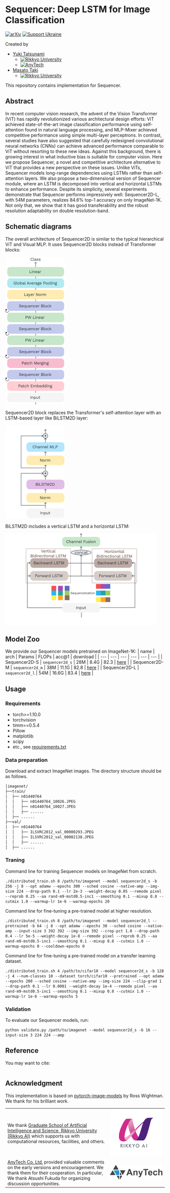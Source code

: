 **Sequencer**: Deep LSTM for Image Classification
========

[![arXiv](https://img.shields.io/badge/arXiv-xxxx.xxxxx-b31b1b.svg?style=plastic)](https://arxiv.org/abs/xxxx.xxxxx)
[![Support Ukraine](https://img.shields.io/badge/Support-Ukraine-FFD500?style=plastic&labelColor=005BBB)](https://opensource.fb.com/support-ukraine)

Created by
* [Yuki Tatsunami](https://sites.google.com/view/yuki-tatsunami) 
  * [![Rikkyo University](https://img.shields.io/badge/Rikkyo-University-FFFFFF?style=plastic&labelColor=582780)](https://www.rikkyo.ac.jp)
  * [![AnyTech](https://img.shields.io/badge/AnyTech-Co.%20Ltd.-18C4AA?style=plastic&labelColor=254BB1)](https://anytech.co.jp/)
* [Masato Taki](https://scholar.google.com/citations?hl=en&user=3nMhvfgAAAAJ)
  * [![Rikkyo University](https://img.shields.io/badge/Rikkyo-University-FFFFFF?style=plastic&labelColor=582780)](https://www.rikkyo.ac.jp)

This repository contains implementation for Sequencer.

## Abstract

In recent computer vision research, the advent of the Vision Transformer (ViT) has rapidly revolutionized various architectural design efforts: ViT achieved state-of-the-art image classification performance using self-attention found in natural language processing, and MLP-Mixer achieved competitive performance using simple multi-layer perceptrons. In contrast, several studies have also suggested that carefully redesigned convolutional neural networks (CNNs) can achieve advanced performance comparable to ViT without resorting to these new ideas. Against this background, there is growing interest in what inductive bias is suitable for computer vision. Here we propose Sequencer, a novel and competitive architecture alternative to ViT that provides a new perspective on these issues. Unlike ViTs, Sequencer models long-range dependencies using LSTMs rather than self-attention layers. We also propose a two-dimensional version of Sequencer module, where an LSTM is decomposed into vertical and horizontal LSTMs to enhance performance. Despite its simplicity, several experiments demonstrate that Sequencer performs impressively well: Sequencer2D-L, with 54M parameters, realizes 84.6\% top-1 accuracy on only ImageNet-1K. Not only that, we show that it has good transferability and the robust resolution adaptability on double resolution-band.

## Schematic diagrams

The overall architecture of Sequencer2D is similar to the typical hierarchical ViT and Visual MLP. It uses Sequencer2D blocks instead of Transformer blocks:

![Sequencer]

Sequencer2D block replaces the Transformer's self-attention layer with an LSTM-based layer like BiLSTM2D layer:

![Sequencer2D]

BiLSTM2D includes a vertical LSTM and a horizontal LSTM:

![BiLSTM2D]

[Sequencer]: img/Sequencer.jpg
[Sequencer2D]: img/Sequencer2D.jpg
[BiLSTM2D]: img/BiLSTM2D.jpg

## Model Zoo
We provide our Sequencer models pretrained on ImageNet-1K:
| name | arch | Params | FLOPs | acc@1 | download |
| --- | --- | --- | --- | --- | --- |
| Sequencer2D-S | ```sequencer2d_s``` | 28M | 8.4G | 82.3 | [here](https://github.com/okojoalg/sequencer/releases/download/weights/sequencer2d_s.pth) |
| Sequencer2D-M | ```sequencer2d_m``` | 38M | 11.1G | 82.8 | [here](https://github.com/okojoalg/sequencer/releases/download/weights/sequencer2d_m.pth) |
| Sequencer2D-L | ```sequencer2d_l``` | 54M | 16.6G | 83.4 | [here](https://github.com/okojoalg/sequencer/releases/download/weights/sequencer2d_l.pth) |

## Usage

### Requirements
- torch>=1.10.0
- torchvision
- timm==0.5.4
- Pillow
- matplotlib
- scipy
- etc., see [requirements.txt](requirements.txt)

### Data preparation
Download and extract ImageNet images. The directory structure should be as follows.

```
│imagenet/
├──train/
│  ├── n01440764
│  │   ├── n01440764_10026.JPEG
│  │   ├── n01440764_10027.JPEG
│  │   ├── ......
│  ├── ......
├──val/
│  ├── n01440764
│  │   ├── ILSVRC2012_val_00000293.JPEG
│  │   ├── ILSVRC2012_val_00002138.JPEG
│  │   ├── ......
│  ├── ......
```

### Traning
Command line for training Sequencer models on ImageNet from scratch.
```
./distributed_train.sh 8 /path/to/imagenet --model sequencer2d_s -b 256 -j 8 --opt adamw --epochs 300 --sched cosine --native-amp --img-size 224 --drop-path 0.1 --lr 2e-3 --weight-decay 0.05 --remode pixel --reprob 0.25 --aa rand-m9-mstd0.5-inc1 --smoothing 0.1 --mixup 0.8 --cutmix 1.0 --warmup-lr 1e-6 --warmup-epochs 20
```

Command line for fine-tuning a pre-trained model at higher resolution.
```
./distributed_train.sh 8 /path/to/imagenet --model sequencer2d_l --pretrained -b 64 -j 8 --opt adamw --epochs 30 --sched cosine --native-amp --input-size 3 392 392 --img-size 392 --crop-pct 1.0 --drop-path 0.4 --lr 5e-5 --weight-decay 1e-8 --remode pixel --reprob 0.25 --aa rand-m9-mstd0.5-inc1 --smoothing 0.1 --mixup 0.8 --cutmix 1.0 --warmup-epochs 0 --cooldown-epochs 0
```

Command line for fine-tuning a pre-trained model on a transfer learning dataset.
```
./distributed_train.sh 4 /path/to/cifar10 --model sequencer2d_s -b 128 -j 4 --num-classes 10 --dataset torch/cifar10 --pretrained --opt adamw --epochs 200 --sched cosine --native-amp --img-size 224 --clip-grad 1 --drop-path 0.1 --lr 0.0001 --weight-decay 1e-4 --remode pixel --aa rand-m9-mstd0.5-inc1 --smoothing 0.1 --mixup 0.8 --cutmix 1.0 --warmup-lr 1e-6 --warmup-epochs 5
```

### Validation
To evaluate our Sequencer models, run:
```
python validate.py /path/to/imagenet --model sequencer2d_s -b 16 --input-size 3 224 224 --amp
```

## Reference
You may want to cite:
```

```

## Acknowledgment
This implementation is based on [pytorch-image-models](https://github.com/rwightman/pytorch-image-models) by Ross Wightman. We thank for his brilliant work.

|   |   |
|:--|:-:|
|  We thank [Graduate School of Artificial Intelligence and Science, Rikkyo University (Rikkyo AI)](https://ai.rikkyo.ac.jp) which supports us with computational resources, facilities, and others. |  ![logo-rikkyo-ai] |
|  [AnyTech Co. Ltd.](https://anytech.co.jp) provided valuable comments on the early versions and encouragement. We thank them for their cooperation. In particular, We thank Atsushi Fukuda for organizing discussion opportunities. |  ![logo-anytech] |

[logo-rikkyo-ai]: img/RIKKYOAI_main.png "Logo of Rikkyo AI"
[logo-anytech]: img/anytech.svg "Logo of AnyTech"

